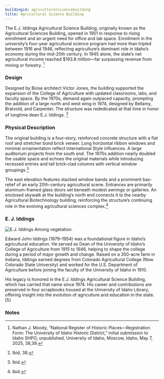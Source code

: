 ```yaml
---
buildingid: agriculturalsciencebuilding
title: Agricultural Science Building
---
```



The E.J. Iddings Agricultural Science Building, originally known as the Agricultural Sciences Building, opened in 1951 in response to rising enrollment and an urgent need for office and lab space. Enrollment in the university’s four-year agricultural science program had more than tripled between 1916 and 1946, reflecting agriculture’s dominant role in Idaho’s economy during the mid-20th century. In 1945 alone, the state’s net agricultural income reached $193.8 million—far surpassing revenue from mining or forestry. [^1]

### Design
Designed by Boise architect Victor Jones, the building supported the expansion of the College of Agriculture with updated classrooms, labs, and faculty space. By the 1970s, demand again outpaced capacity, prompting the addition of a large north and west wing in 1974, designed by Bellamy, Bratvold, and Carpenter. The structure was rededicated at that time in honor of longtime dean E.J. Iddings. [^2]

### Physical Description
The original building is a four-story, reinforced concrete structure with a flat roof and stretcher bond brick veneer. Long horizontal ribbon windows and minimal ornamentation reflect International Style influences. A large auditorium projects from the south end. The 1970s addition nearly doubled the usable space and echoes the original materials while introducing recessed entries and tall brick-clad columns with vertical window groupings.[^3]

 The east elevation features stacked window bands and a prominent bas-relief of an early 20th-century agricultural scene. Entrances are primarily aluminum-framed glass doors set beneath modest awnings or galleries. An enclosed skywalk at the building’s north end connects it to the nearby Agricultural Biotechnology building, reinforcing the structure’s continuing role in the evolving agricultural sciences complex.[^4]
  
### E. J. Iddings
![E.J. Iddings Among vegetation.](https://objects.lib.uidaho.edu/iddings/spec_ji383.jpg)
  
  Edward John Iddings (1879–1954) was a foundational figure in Idaho’s agricultural education. He served as Dean of the University of Idaho’s College of Agriculture from 1915 to 1946, helping to shape the college during a period of major growth and change. Raised on a 350-acre farm in Indiana, Iddings earned degrees from Colorado Agricultural College (Now Colorado State University) and worked for the U.S. Department of Agriculture before joining the faculty of the University of Idaho in 1910.  
  
  His legacy is honored in the E.J. Iddings Agricultural Science Building, which has carried that name since 1974. His career and contributions are preserved in four scrapbooks housed at the University of Idaho Library, offering insight into the evolution of agriculture and education in the state.[5]


### Notes 
[^1]:  Nathan J. Moody, “National Register of Historic Places—Registration Form: The University of Idaho Historic District,” initial submission to Idaho SHPO, unpublished, University of Idaho, Moscow, Idaho, May 7, 2025, 38,39.
  
[^2]: Ibid, 38.  
[^3]: Ibid.  
[^4]: Ibid.  
[^5]: E.J. Iddings Papers, 1903–1953, University of Idaho Library Special Collections and Archives. Accessed July 14, 2025. https://archiveswest.orbiscascade.org/ark:80444/xv183115.